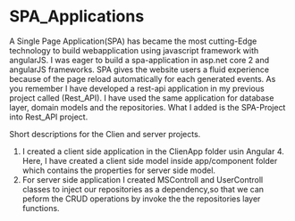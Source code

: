 # SPA_Applications


A Single Page Application(SPA) has became the most cutting-Edge technology to build webapplication using javascript framework with angularJS. I was eager to build a spa-application in asp.net core 2 and angularJS frameworks. SPA gives the website users a fluid experience because of the page reload automatically for each generated events.
As you remember I have developed a rest-api application in my previous project called (Rest_API). I have used the same application for database layer, domain models and the repositories. What I added is the SPA-Project into Rest_API project.

Short descriptions for the Clien and server projects.
1. I created a client side application in the ClienApp folder usin Angular 4. Here, I have created a client side model inside app/component folder which contains the properties for server side model.
2. For server side application I created MSControll and UserControll classes to inject our repositories as a dependency,so that we can peform the CRUD operations by invoke the the repositories layer functions.
